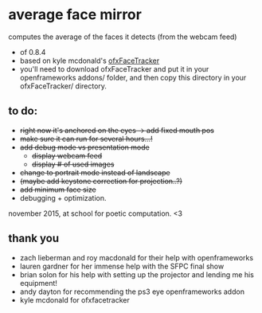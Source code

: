 # average face mirror

computes the average of the faces it detects (from the webcam feed)

- of 0.8.4
- based on kyle mcdonald's [ofxFaceTracker](https://github.com/kylemcdonald/ofxFaceTracker)
- you'll need to download ofxFaceTracker and put it in your openframeworks addons/ folder, and then copy this directory in your ofxFaceTracker/ directory.


## to do:
- ~~right now it's anchored on the eyes -> add fixed mouth pos~~
- ~~make sure it can run for several hours...!~~
- ~~add debug mode vs presentation mode~~
  - ~~display webcam feed~~
  - ~~display # of used images~~
- ~~change to portrait mode instead of landscape~~
- ~~(maybe add keystone correction for projection..?)~~
- ~~add minimum face size~~
- debugging + optimization.

november 2015, at school for poetic computation. <3

## thank you
- zach lieberman and roy macdonald for their help with openframeworks
- lauren gardner for her immense help with the SFPC final show
- brian solon for his help with setting up the projector and lending me his equipment!
- andy dayton for recommending the ps3 eye openframeworks addon
- kyle mcdonald for ofxfacetracker